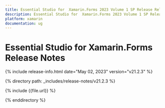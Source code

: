 ```yaml
---
title: Essential Studio for  Xamarin.Forms 2023 Volume 1 SP Release Release Notes  
description: Essential Studio for  Xamarin.Forms 2023 Volume 1 SP Release Release Notes  
platform: xamarin
documentation: ug
---
```


# Essential Studio for  Xamarin.Forms  Release Notes  

{% include release-info.html date="May 02, 2023"  version="v21.2.3" %} 

{% directory path: _includes/release-notes/v21.2.3 %}

{% include {{file.url}} %}

{% enddirectory %}